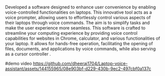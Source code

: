 Developed a software designed to enhance user convenience by enabling voice-controlled functionalities on laptops. This innovative tool acts as a voice prompter, allowing users to effortlessly control various aspects of their laptops through voice commands. The aim is to simplify tasks and make the user experience more seamless. This software is crafted to streamline your computing experience by providing voice control capabilities for websites in Chrome,  calculator, and various functionalities of your laptop. It allows for hands-free operation, facilitating the opening of files, documents, and applications by voice commands, while also serving as a cursor controller .

#demo video
https://github.com/dheeraj1704/Laptop-voice-assistant/assets/144155965/08e903bf-d229-430b-9ec2-497cbf0a137c
